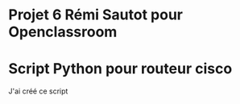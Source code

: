 # Projet 6 Rémi Sautot pour Openclassroom


# __Script Python pour routeur cisco__

J'ai créé ce script
